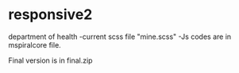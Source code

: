 # responsive2


department of health
-current scss file "mine.scss" 
-Js codes are in mspiralcore file.

Final version is in final.zip
